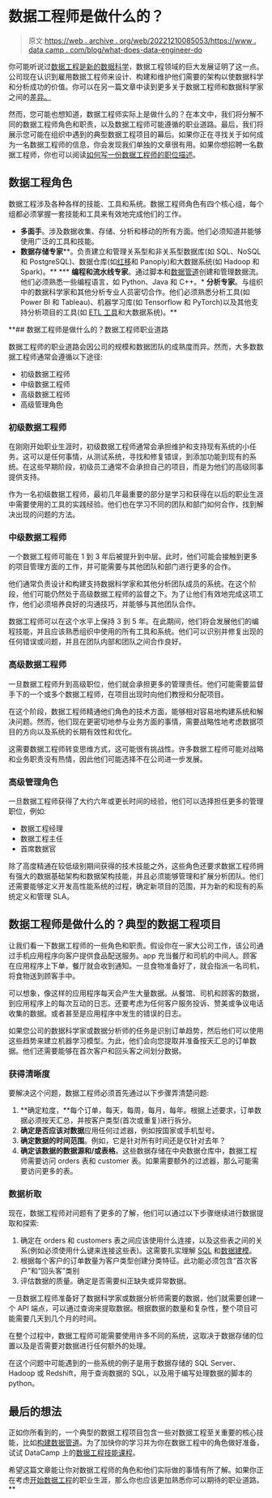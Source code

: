 # 数据工程师是做什么的？

> 原文:[https://web . archive . org/web/20221210085053/https://www . data camp . com/blog/what-does-data-engineer-do](https://web.archive.org/web/20221210085053/https://www.datacamp.com/blog/what-does-data-engineer-do)

你可能听说过[数据工程是新的数据科学](https://web.archive.org/web/20230101104932/https://blog.interviewquery.com/blog-data-science-interview-report/#data-engineering-is-the-new-data-science)，数据工程领域的巨大发展证明了这一点。公司现在认识到雇用数据工程师来设计、构建和维护他们需要的架构以使数据科学和分析成功的价值。你可以在另一篇文章中读到更多关于数据工程师和数据科学家之间的[差异。](https://web.archive.org/web/20230101104932/https://www.datacamp.com/blog/data-scientist-vs-data-engineer)

然而，您可能也想知道，数据工程师实际上是做什么的？在本文中，我们将分解不同的数据工程师角色和职责，以及数据工程师可能遵循的职业道路。最后，我们将展示您可能在组织中遇到的典型数据工程项目的幕后。如果你正在寻找关于如何成为一名数据工程师的信息，你会发现我们单独的文章很有用。如果你想招聘一名数据工程师，你也可以阅读[如何写一份数据工程师的职位描述](https://web.archive.org/web/20230101104932/https://www.datacamp.com/blog/data-engineer-job-description)。

## 数据工程角色

数据工程涉及各种各样的技能、工具和系统。数据工程师角色有四个核心组，每个组都必须掌握一套技能和工具来有效地完成他们的工作。

*   **多面手**。涉及数据收集、存储、分析和移动的所有方面。他们必须知道并能够使用广泛的工具和技能。
*   **数据存储专家****。负责建立和管理关系型和非关系型数据库(如 SQL、NoSQL 和 PostgreSQL)、数据仓库(如[红移](https://web.archive.org/web/20230101104932/https://www.datacamp.com/courses/aws-cloud-concepts)和 Panoply)和大数据系统(如 Hadoop 和 Spark)。**
***   **编程和流水线专家**。通过脚本和[数据管道](https://web.archive.org/web/20230101104932/https://www.datacamp.com/courses/building-data-engineering-pipelines-in-python)创建和管理数据流。他们必须熟悉一些编程语言，如 Python、Java 和 C++。*   **分析专家**。与组织中的数据科学家和其他分析专业人员密切合作。他们必须熟悉分析工具(如 Power BI 和 Tableau)、机器学习库(如 Tensorflow 和 PyTorch)以及其他支持分析项目的工具(如 [ETL 工具](https://web.archive.org/web/20230101104932/https://www.datacamp.com/courses/etl-in-python)和大数据系统)。**

 **## 数据工程师是做什么的？数据工程师职业道路

数据工程师的职业道路会因公司的规模和数据团队的成熟度而异。然而，大多数数据工程师通常会遵循以下途径:

*   初级数据工程师
*   中级数据工程师
*   高级数据工程师
*   高级管理角色

### 初级数据工程师

在刚刚开始职业生涯时，初级数据工程师通常会承担维护和支持现有系统的小任务。这可以是任何事情，从测试系统，寻找和修复错误，到添加功能到现有的系统。在这些早期阶段，初级员工通常不会承担自己的项目，而是为他们的高级同事提供支持。

作为一名初级数据工程师，最初几年最重要的部分是学习和获得在以后的职业生涯中需要使用的工具的实践经验。他们也在学习不同的团队和部门如何合作，找到解决出现的问题的方法。

### 中级数据工程师

一个数据工程师可能在 1 到 3 年后被提升到中层。此时，他们可能会接触到更多的项目管理方面的工作，并可能需要与其他团队和部门进行更多的合作。

他们通常负责设计和构建支持数据科学家和其他分析团队成员的系统。在这个阶段，他们可能仍然处于高级数据工程师的监督之下。为了让他们有效地完成这项工作，他们必须培养良好的沟通技巧，并能够与其他团队合作。

数据工程师可以在这个水平上保持 3 到 5 年。在此期间，他们将会发展他们的编程技能，并且应该熟悉组织中使用的所有工具和系统。他们可以识别并修复出现的任何错误或问题，并且在团队内部和团队之间合作良好。

### 高级数据工程师

一旦数据工程师升到高级职位，他们就会承担更多的管理责任。他们可能需要监督手下的一个或多个数据工程师，在项目出现时向他们教授和分配项目。

在这个阶段，数据工程师精通他们角色的技术方面，能够相对容易地构建系统和解决问题。然而，他们现在更密切地参与业务方面的事情，需要战略性地考虑数据项目的方向以及系统的长期有效性和优化。

这需要数据工程师转变思维方式，这可能很有挑战性。许多数据工程师可能对战略和业务职责没有热情，因此他们可能选择不在公司进一步发展。

### 高级管理角色

一旦数据工程师获得了大约六年或更长时间的经验，他们可以选择担任更多的管理职位，例如:

*   数据工程经理
*   数据工程主任
*   首席数据官

除了高度精通在较低级别期间获得的技术技能之外，这些角色还要求数据工程师拥有强大的数据基础架构和数据架构技能，并且必须能够管理和扩展分析团队。他们还需要能够定义开发高性能系统的过程，确定新项目的范围，并为新的和现有的系统定义和管理 SLA。

## 数据工程师是做什么的？典型的数据工程项目

让我们看一下数据工程师的一些角色和职责。假设你在一家大公司工作，该公司通过手机应用程序向客户提供食品配送服务。app 充当餐厅和司机的中间人。顾客在应用程序上下单，餐厅就会收到通知。一旦食物准备好了，就会指派一名司机，将食物送到顾客手中。

可以想象，像这样的应用程序每天会产生大量数据。从餐馆、司机和顾客的数据，到应用程序上的每次互动的日志。还要考虑为任何客户服务投诉、赞美或争议电话收集的数据。或者甚至是应用程序中发生的错误的日志。

如果您公司的数据科学家或数据分析师的任务是识别订单趋势，然后他们可以使用这些趋势来建立机器学习模型。为此，他们会向您提取并准备按天汇总的订单数据。他们还需要能够在首次客户和回头客之间划分数据。

### 获得清晰度

要解决这个问题，数据工程师必须首先通过以下步骤弄清楚问题:

1.  **确定粒度，**每个订单，每天，每周，每月，每年。根据上述要求，订单数据必须按天汇总，并按客户类型(首次或重复)进行拆分。
2.  **确定是否应该对数据**应用任何过滤器，例如按国家或手机型号。
3.  **确定数据的时间范围**。例如，它是针对所有时间还是仅针对去年？
4.  **确定该数据的数据源和/或表格**。这些数据存储在中央数据仓库中，数据工程师需要访问 orders 表和 customer 表。如果需要额外的过滤器，那么可能需要访问更多的表。

### 数据析取

现在，数据工程师对问题有了更多的了解，他们可以通过以下步骤继续进行数据提取和探索:

1.  确定在 orders 和 customers 表之间应该使用什么连接，以及这些表之间的关系(例如必须使用什么键来连接这些表)。这需要扎实理解 [SQL](https://web.archive.org/web/20230101104932/https://www.datacamp.com/courses/joining-data-in-sql) 和[数据建模](https://web.archive.org/web/20230101104932/https://www.datacamp.com/courses/database-design)。
2.  根据每个客户的订单数量为客户类型创建分类特征。此功能必须包含“首次客户”和“回头客”类别
3.  评估数据的质量。确定是否需要纠正缺失或异常数据。

一旦数据工程师准备好了数据科学家或数据分析师需要的数据，他们就需要创建一个 API 端点，可以通过查询来提取数据。根据数据的数量和复杂性，整个项目可能需要几天到几个月的时间。

在整个过程中，数据工程师可能需要使用许多不同的系统，这取决于数据存储的位置以及是否需要对数据进行任何额外的处理。

在这个问题中可能遇到的一些系统的例子是用于数据存储的 SQL Server、Hadoop 或 Redshift，用于查询数据的 SQL，以及用于编写处理数据的脚本的 python。

## 最后的想法

正如你所看到的，一个典型的数据工程项目包含一些对数据工程至关重要的核心技能，比如[构建数据管道](https://web.archive.org/web/20230101104932/https://www.datacamp.com/courses/building-data-engineering-pipelines-in-python)。为了加快你的学习并为你在数据工程中的角色做好准备，试试 DataCamp 上的[数据工程技能课程](https://web.archive.org/web/20230101104932/https://www.datacamp.com/tracks/data-engineer-with-python)。

希望这篇文章能让你对数据工程师的角色和他们实际做的事情有所了解。如果你正在考虑[开始数据工程](https://web.archive.org/web/20230101104932/https://www.datacamp.com/blog/how-to-become-a-data-engineer)的职业生涯，那么你也应该更加熟悉你可以期待的职业道路。**